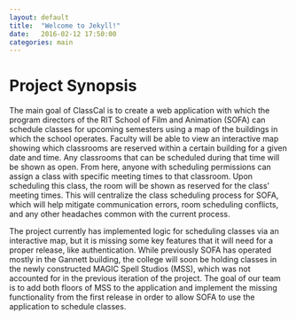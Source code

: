 ```yaml
---
layout: default
title:  "Welcome to Jekyll!"
date:   2016-02-12 17:50:00
categories: main
---
```


# Project Synopsis

The main goal of ClassCal is to create a web application with which the program directors of the RIT School of Film and Animation (SOFA) can schedule classes for upcoming semesters using a map of the buildings in which the school operates. Faculty will be able to view an interactive map showing which classrooms are reserved within a certain building for a given date and time. Any classrooms that can be scheduled during that time will be shown as open. From here, anyone with scheduling permissions can assign a class with specific meeting times to that classroom. Upon scheduling this class, the room will be shown as reserved for the class’ meeting times. This will centralize the class scheduling process for SOFA, which will help mitigate communication errors, room scheduling conflicts, and any other headaches common with the current process.

The project currently has implemented logic for scheduling classes via an interactive map, but it is missing some key features that it will need for a proper release, like authentication. While previously SOFA has operated mostly in the Gannett building, the college will soon be holding classes in the newly constructed MAGIC Spell Studios (MSS), which was not accounted for in the previous iteration of the project. The goal of our team is to add both floors of MSS to the application and implement the missing functionality from the first release in order to allow SOFA to use the application to schedule classes.

